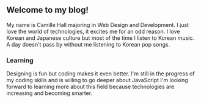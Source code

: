 ## Welcome to my blog!

My name is Camille Hall majoring in Web Design and Development. I just love the world of technologies, it excites me for an odd reason. I love Korean and Japanese culture but most of the time I listen to Korean music. A day doesn't pass by without me listening to Korean pop songs. 

### Learning 

Designing is fun but coding makes it even better. I'm still in the progress of my coding skills and is willing to go deeper about JavaScript I'm looking forward to learning more about this field because technologies are increasing and becoming smarter. 



